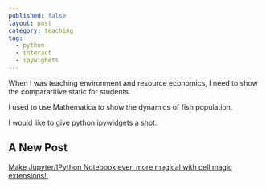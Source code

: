 ```yaml
---
published: false
layout: post
category: teaching
tag:
  - python
  - interact
  - ipywighets
---
```

When I was teaching environment and resource economics, I need to show the compararitive static for students.

I used to use Mathematica to show the dynamics of fish population.

I would like to give python ipywidgets a shot.


## A New Post

 [Make Jupyter/IPython Notebook even more magical with cell magic extensions! ](https://www.youtube.com/watch?v=zxkdO07L29Q&t=35s). 